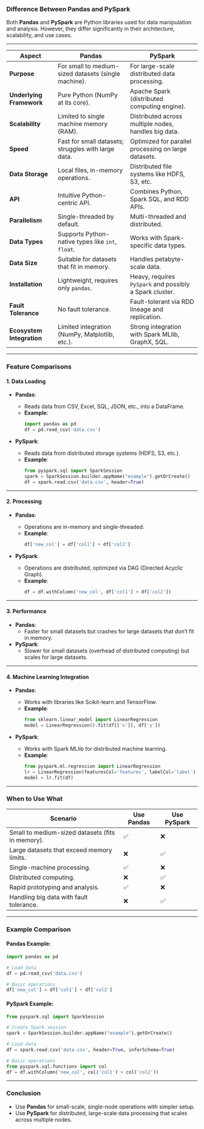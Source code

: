 ### **Difference Between Pandas and PySpark**

Both **Pandas** and **PySpark** are Python libraries used for data manipulation and analysis. However, they differ significantly in their architecture, scalability, and use cases.

---

| **Aspect**                | **Pandas**                                                 | **PySpark**                                                |
|---------------------------|----------------------------------------------------------|----------------------------------------------------------|
| **Purpose**               | For small to medium-sized datasets (single machine).     | For large-scale distributed data processing.            |
| **Underlying Framework**  | Pure Python (NumPy at its core).                         | Apache Spark (distributed computing engine).            |
| **Scalability**           | Limited to single machine memory (RAM).                  | Distributed across multiple nodes, handles big data.    |
| **Speed**                 | Fast for small datasets; struggles with large data.      | Optimized for parallel processing on large datasets.    |
| **Data Storage**          | Local files, in-memory operations.                      | Distributed file systems like HDFS, S3, etc.            |
| **API**                   | Intuitive Python-centric API.                           | Combines Python, Spark SQL, and RDD APIs.              |
| **Parallelism**           | Single-threaded by default.                             | Multi-threaded and distributed.                        |
| **Data Types**            | Supports Python-native types like `int`, `float`.       | Works with Spark-specific data types.                  |
| **Data Size**             | Suitable for datasets that fit in memory.               | Handles petabyte-scale data.                           |
| **Installation**          | Lightweight, requires only `pandas`.                    | Heavy, requires `PySpark` and possibly a Spark cluster.|
| **Fault Tolerance**       | No fault tolerance.                                      | Fault-tolerant via RDD lineage and replication.         |
| **Ecosystem Integration** | Limited integration (NumPy, Matplotlib, etc.).          | Strong integration with Spark MLlib, GraphX, SQL.       |

---

### **Feature Comparisons**

#### 1. **Data Loading**
- **Pandas**:
  - Reads data from CSV, Excel, SQL, JSON, etc., into a DataFrame.
  - **Example**:
    ```python
    import pandas as pd
    df = pd.read_csv('data.csv')
    ```

- **PySpark**:
  - Reads data from distributed storage systems (HDFS, S3, etc.).
  - **Example**:
    ```python
    from pyspark.sql import SparkSession
    spark = SparkSession.builder.appName("example").getOrCreate()
    df = spark.read.csv('data.csv', header=True)
    ```

---

#### 2. **Processing**
- **Pandas**:
  - Operations are in-memory and single-threaded.
  - **Example**:
    ```python
    df['new_col'] = df['col1'] + df['col2']
    ```

- **PySpark**:
  - Operations are distributed, optimized via DAG (Directed Acyclic Graph).
  - **Example**:
    ```python
    df = df.withColumn('new_col', df['col1'] + df['col2'])
    ```

---

#### 3. **Performance**
- **Pandas**:
  - Faster for small datasets but crashes for large datasets that don’t fit in memory.
- **PySpark**:
  - Slower for small datasets (overhead of distributed computing) but scales for large datasets.

---

#### 4. **Machine Learning Integration**
- **Pandas**:
  - Works with libraries like Scikit-learn and TensorFlow.
  - **Example**:
    ```python
    from sklearn.linear_model import LinearRegression
    model = LinearRegression().fit(df[['x']], df['y'])
    ```

- **PySpark**:
  - Works with Spark MLlib for distributed machine learning.
  - **Example**:
    ```python
    from pyspark.ml.regression import LinearRegression
    lr = LinearRegression(featuresCol='features', labelCol='label')
    model = lr.fit(df)
    ```

---

### **When to Use What**

| **Scenario**                                       | **Use Pandas**                       | **Use PySpark**                          |
|----------------------------------------------------|---------------------------------------|------------------------------------------|
| Small to medium-sized datasets (fits in memory).  | ✅                                     | ❌                                       |
| Large datasets that exceed memory limits.         | ❌                                     | ✅                                       |
| Single-machine processing.                        | ✅                                     | ❌                                       |
| Distributed computing.                            | ❌                                     | ✅                                       |
| Rapid prototyping and analysis.                   | ✅                                     | ❌                                       |
| Handling big data with fault tolerance.           | ❌                                     | ✅                                       |

---

### **Example Comparison**

#### **Pandas Example**:
```python
import pandas as pd

# Load data
df = pd.read_csv('data.csv')

# Basic operations
df['new_col'] = df['col1'] + df['col2']
```

#### **PySpark Example**:
```python
from pyspark.sql import SparkSession

# Create Spark session
spark = SparkSession.builder.appName("example").getOrCreate()

# Load data
df = spark.read.csv('data.csv', header=True, inferSchema=True)

# Basic operations
from pyspark.sql.functions import col
df = df.withColumn('new_col', col('col1') + col('col2'))
```

---

### **Conclusion**
- Use **Pandas** for small-scale, single-node operations with simpler setup.
- Use **PySpark** for distributed, large-scale data processing that scales across multiple nodes.

